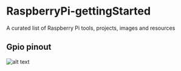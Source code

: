 # RaspberryPi-gettingStarted
A curated list of Raspberry Pi tools, projects, images and resources

## Gpio pinout
![alt text](https://raw.github.com/TommyR22/RaspberryPi-gettingStarted/blob/master/images/pi3_gpio.png)

